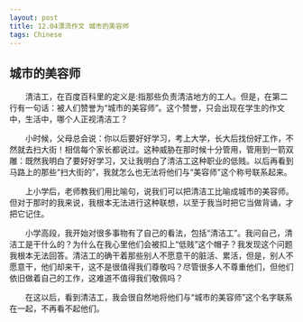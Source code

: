 ```yaml
---
layout: post
title: 12.04漂流作文 城市的美容师
tags: Chinese
---
```


城市的美容师
----------

　　清洁工，在百度百科里的定义是:指那些负责清洁地方的工人。但是，在第二行有一句话：被人们赞誉为“城市的美容师”。这个赞誉，只会出现在学生的作文中，生活中，哪个人正视清洁工？

　　小时候，父母总会说：你以后要好好学习，考上大学，长大后找份好工作，不然就去扫大街！相信每个家长都说过。这种威胁在那时候十分管用，管用到一箭双雕：既然我明白了要好好学习，又让我明白了清洁工这种职业的低贱。以后再看到马路上的那些“扫大街的”，我就怎么也无法将他们与“美容师”这个称号联系起来。

　　上小学后，老师教我们用比喻句，说我们可以把清洁工比喻成城市的美容师。但对于那时的我来说，我根本无法进行这种联想，以至于我当时把它当做背诵，才把它记住。

　　小学高段，我开始对很多事物有了自己的看法，包括“清洁工”。我问自己，清洁工是干什么的？为什么在我心里他们会被扣上“低贱”这个帽子？我发现这个问题我根本无法回答。清洁工的确干着那些别人不愿意干的脏活、累活，但是，别人不愿意干，他们却来干，这不是很值得我们尊敬吗？尽管很多人不尊重他们，但他们依旧做着自己的工作，这难道不值得我们敬佩吗？

　　在这以后，看到清洁工，我会很自然地将他们与“城市的美容师”这个名字联系在一起，不再看不起他们。